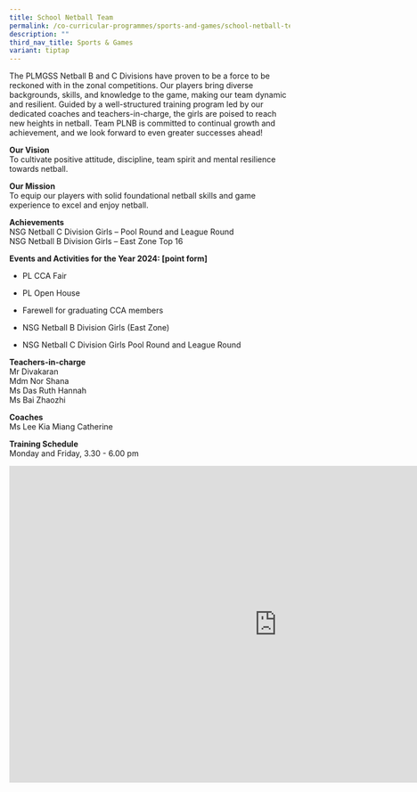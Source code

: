 ```yaml
---
title: School Netball Team
permalink: /co-curricular-programmes/sports-and-games/school-netball-team/
description: ""
third_nav_title: Sports & Games
variant: tiptap
---
```

<p>The PLMGSS Netball B and C Divisions have proven to be a force to be reckoned
with in the zonal competitions. Our players bring diverse backgrounds,
skills, and knowledge to the game, making our team dynamic and resilient.
Guided by a well-structured training program led by our dedicated coaches
and teachers-in-charge, the girls are poised to reach new heights in netball.
Team PLNB is committed to continual growth and achievement, and we look
forward to even greater successes ahead!</p>
<p><strong>Our Vision</strong> 
<br>To cultivate positive attitude, discipline, team spirit and mental resilience
towards netball.</p>
<p><strong>Our Mission</strong> 
<br>To equip our players with solid foundational netball skills and game experience
to excel and enjoy netball.</p>
<p><strong>Achievements</strong> 
<br>NSG Netball C Division Girls – Pool Round and League Round
<br>NSG Netball B Division Girls – East Zone Top 16</p>
<p><strong>Events and Activities for the Year 2024: [point form]</strong>
</p>
<ul data-tight="true" class="tight">
<li>
<p>PL CCA Fair</p>
</li>
<li>
<p>PL Open House</p>
</li>
<li>
<p>Farewell for graduating CCA members</p>
</li>
<li>
<p>NSG Netball B Division Girls (East Zone)</p>
</li>
<li>
<p>NSG Netball C Division Girls Pool Round and League Round</p>
</li>
</ul>
<p><strong>Teachers-in-charge</strong> 
<br>Mr Divakaran
<br>Mdm Nor Shana
<br>Ms Das Ruth Hannah
<br>Ms Bai Zhaozhi</p>
<p><strong>Coaches</strong> 
<br>Ms Lee Kia Miang Catherine</p>
<p><strong>Training Schedule</strong> 
<br>Monday and Friday, 3.30 - 6.00 pm</p>
<div class="iframe-wrapper">
<iframe height="569" width="960" allowfullscreen="true" frameborder="0" src="https://docs.google.com/presentation/d/1cBzHly5ePyUSmjzIYqwhviRNNPhAUWDRgFVlR89wyWc/embed?start=true&amp;loop=true&amp;delayms=3000"></iframe>
</div>
<p></p>